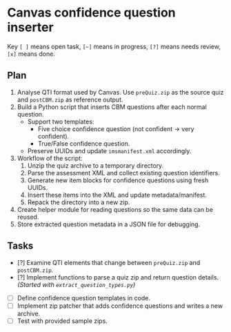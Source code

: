 # Canvas confidence question inserter
Key `[ ]` means open task, `[~]` means in progress, `[?]` means needs review, `[x]` means done.

## Plan
1. Analyse QTI format used by Canvas. Use `preQuiz.zip` as the source quiz and `postCBM.zip` as reference output.
2. Build a Python script that inserts CBM questions after each normal question.
   - Support two templates:
     - Five choice confidence question (not confident → very confident).
     - True/False confidence question.
   - Preserve UUIDs and update `imsmanifest.xml` accordingly.
3. Workflow of the script:
   1. Unzip the quiz archive to a temporary directory.
   2. Parse the assessment XML and collect existing question identifiers.
   3. Generate new item blocks for confidence questions using fresh UUIDs.
   4. Insert these items into the XML and update metadata/manifest.
   5. Repack the directory into a new zip.
4. Create helper module for reading questions so the same data can be reused.
5. Store extracted question metadata in a JSON file for debugging.

## Tasks
- [?] Examine QTI elements that change between `preQuiz.zip` and `postCBM.zip`.
- [?] Implement functions to parse a quiz zip and return question details. *(Started with `extract_question_types.py`)*
- [ ] Define confidence question templates in code.
- [ ] Implement zip patcher that adds confidence questions and writes a new archive.
- [ ] Test with provided sample zips.
